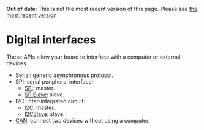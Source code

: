 <span class="warnings">**Out of date**: This is not the most recent version of this page. Please see [the most recent version](https://os.mbed.com/docs/latest/reference/drivers.html)</span>
# Digital interfaces

These APIs allow your board to interface with a computer or external devices.

* [Serial](digital/Serial.md): generic asynchronous protocol. 
* SPI: serial peripheral interface:
	* [SPI](digital/SPI.md): master.
	* [SPISlave](digital/SPISlave.md): slave.
* I2C: inter-integrated circuit:
	* [I2C](digital/I2C.md): master.
	* [I2CSlave](digital/I2CSlave.md): slave.
* [CAN](digital/CAN.md): connect two devices without using a computer.
